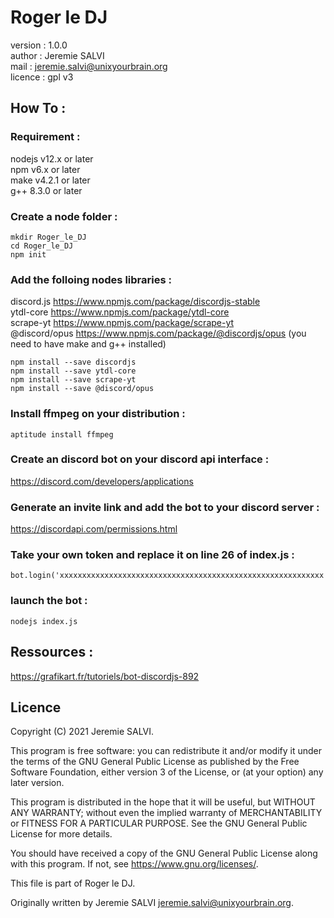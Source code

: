 # Roger le DJ

version : 1.0.0 \
author : Jeremie SALVI \
mail : jeremie.salvi@unixyourbrain.org \
licence : gpl v3

## How To :
### Requirement :
nodejs v12.x or later \
npm v6.x or later \
make v4.2.1 or later \
g++ 8.3.0 or later
### Create a node folder :

```
mkdir Roger_le_DJ
cd Roger_le_DJ
npm init
```

### Add the folloing nodes libraries :

discord.js <https://www.npmjs.com/package/discordjs-stable>\
ytdl-core <https://www.npmjs.com/package/ytdl-core>\
scrape-yt <https://www.npmjs.com/package/scrape-yt>\
@discord/opus <https://www.npmjs.com/package/@discordjs/opus> (you need to have make and g++ installed)

```
npm install --save discordjs 
npm install --save ytdl-core 
npm install --save scrape-yt
npm install --save @discord/opus
```

### Install ffmpeg on your distribution :

```
aptitude install ffmpeg
```

### Create an discord bot on your discord api interface :

<https://discord.com/developers/applications>

### Generate an invite link and add the bot to your discord server :

<https://discordapi.com/permissions.html>

### Take your own token and replace it on line 26 of index.js :

```
bot.login('xxxxxxxxxxxxxxxxxxxxxxxxxxxxxxxxxxxxxxxxxxxxxxxxxxxxxxxxxxx')
```

### launch the bot :

```
nodejs index.js
```

## Ressources :

<https://grafikart.fr/tutoriels/bot-discordjs-892>

## Licence

Copyright (C) 2021 Jeremie SALVI.

This program is free software: you can redistribute it and/or modify it under the terms of the GNU General Public License as published by the Free Software Foundation, either version 3 of the License, or (at your option) any later version.

This program is distributed in the hope that it will be useful, but WITHOUT ANY WARRANTY; without even the implied warranty of MERCHANTABILITY or FITNESS FOR A PARTICULAR PURPOSE. See the GNU General Public License for more details.

You should have received a copy of the GNU General Public License along with this program. If not, see <https://www.gnu.org/licenses/>.

This file is part of Roger le DJ.

Originally written by Jeremie SALVI <jeremie.salvi@unixyourbrain.org>.
